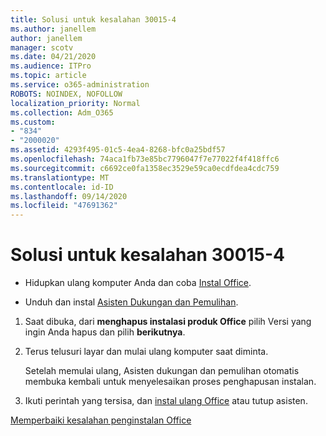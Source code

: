 ```yaml
---
title: Solusi untuk kesalahan 30015-4
ms.author: janellem
author: janellem
manager: scotv
ms.date: 04/21/2020
ms.audience: ITPro
ms.topic: article
ms.service: o365-administration
ROBOTS: NOINDEX, NOFOLLOW
localization_priority: Normal
ms.collection: Adm_O365
ms.custom:
- "834"
- "2000020"
ms.assetid: 4293f495-01c5-4ea4-8268-bfc0a25bdf57
ms.openlocfilehash: 74aca1fb73e85bc7796047f7e77022f4f418ffc6
ms.sourcegitcommit: c6692ce0fa1358ec3529e59ca0ecdfdea4cdc759
ms.translationtype: MT
ms.contentlocale: id-ID
ms.lasthandoff: 09/14/2020
ms.locfileid: "47691362"
---
```

# <a name="solutions-for-error-30015-4"></a>Solusi untuk kesalahan 30015-4

- Hidupkan ulang komputer Anda dan coba [Instal Office](https://portal.office.com/OLS/MySoftware.aspx).

- Unduh dan instal [Asisten Dukungan dan Pemulihan](https://aka.ms/SARA-OfficeUninstall-Alchemy).

1. Saat dibuka, dari **menghapus instalasi produk Office** pilih Versi yang ingin Anda hapus dan pilih **berikutnya**.

2. Terus telusuri layar dan mulai ulang komputer saat diminta.

    Setelah memulai ulang, Asisten dukungan dan pemulihan otomatis membuka kembali untuk menyelesaikan proses penghapusan instalan.

3. Ikuti perintah yang tersisa, dan [instal ulang Office](https://portal.office.com/OLS/MySoftware.aspx) atau tutup asisten.

[Memperbaiki kesalahan penginstalan Office](https://support.office.com/article/d5df89a9-0507-4b4c-92f9-22f457e630aa?=wt.mc_id=Alchm_DldInstAct)
  